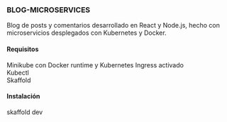 ### BLOG-MICROSERVICES

Blog de posts y comentarios desarrollado en React y Node.js, hecho con microservicios desplegados con Kubernetes y Docker.

#### Requisitos  
Minikube con Docker runtime y Kubernetes Ingress activado  
Kubectl  
Skaffold  

#### Instalación  
skaffold dev